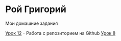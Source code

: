 # Рой Григорий
Мои домашние задания

[Урок 12](webdevgrisha.github.io/lesson_12/ "Моя готовая домашка") - Работа с репозиторием на Github
[Урок 8](webdevgrisha.github.io/lesson_8/src/ "Моя готовая домашка")

